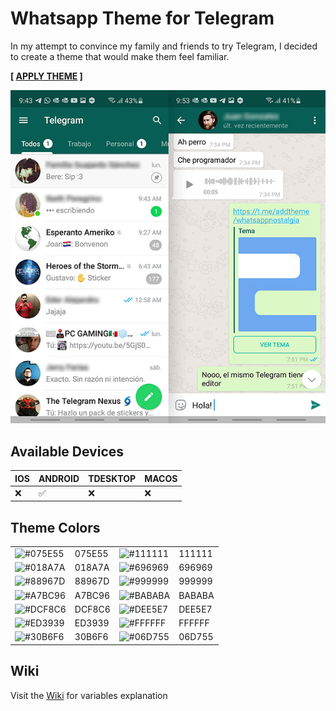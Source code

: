 # Whatsapp Theme for Telegram
In my attempt to convince my family and friends to try Telegram, I decided to create a theme that would make them feel familiar.

**[ [APPLY THEME](https://t.me/addtheme/whatsappnostalgia) ]**

![Android theme preview](/android-thumbnail.png "Android theme")

## Available Devices
| IOS | ANDROID | TDESKTOP | MACOS |
|-----|---------|----------|-------|
| ❌  | ✅      | ❌       | ❌    |

 ## Theme Colors
 
|   |   |   |   |
|---|---|---|---|
| ![#075E55](https://user-images.githubusercontent.com/23427095/119843566-4a5b4280-becd-11eb-8722-6d7c690c2e8f.gif) | 075E55 | ![#111111](https://user-images.githubusercontent.com/23427095/119843182-eafd3280-becc-11eb-8f45-6ebe1770b8bd.gif) | 111111 |
| ![#018A7A](https://user-images.githubusercontent.com/23427095/119843854-8b535700-becd-11eb-88a4-451e054b84fe.gif) | 018A7A | ![#696969](https://user-images.githubusercontent.com/23427095/147888451-0b0cabb9-c73f-432e-9dcc-8daff8ebc7c3.png) | 696969 |
| ![#88967D](https://user-images.githubusercontent.com/23427095/119845778-2d277380-becf-11eb-85d3-4560c9385c49.gif) | 88967D | ![#999999](https://user-images.githubusercontent.com/23427095/119845833-387a9f00-becf-11eb-8c3a-ce6856a8cb21.gif) | 999999 |
| ![#A7BC96](https://user-images.githubusercontent.com/23427095/119845899-46c8bb00-becf-11eb-9539-dcd39813d10d.gif) | A7BC96 | ![#BABABA](https://user-images.githubusercontent.com/23427095/119845967-56480400-becf-11eb-976f-b1e4abd21403.gif) | BABABA |
| ![#DCF8C6](https://user-images.githubusercontent.com/23427095/119846044-6829a700-becf-11eb-8786-6ca2efac56b6.gif) | DCF8C6 | ![#DEE5E7](https://user-images.githubusercontent.com/23427095/147888681-88b466b8-e293-45ba-a2aa-cdb0f3ef3886.png) | DEE5E7 |
| ![#ED3939](https://user-images.githubusercontent.com/23427095/119843231-f6e8f480-becc-11eb-849c-dbff235d216f.gif) | ED3939 | ![#FFFFFF](https://user-images.githubusercontent.com/23427095/119846093-737cd280-becf-11eb-91f3-b5ded1104ba7.gif) | FFFFFF |
| ![#30B6F6](https://user-images.githubusercontent.com/23427095/119845655-1254ff00-becf-11eb-97a6-46e79fc3075c.gif) | 30B6F6 | ![#06D755](https://user-images.githubusercontent.com/23427095/119844182-d2d9e300-becd-11eb-83e3-34ce27cc9953.gif) | 06D755 |











##  Wiki
Visit the [Wiki](https://github.com/otonielguajardo/whatsappnostalgia/wiki) for variables explanation
